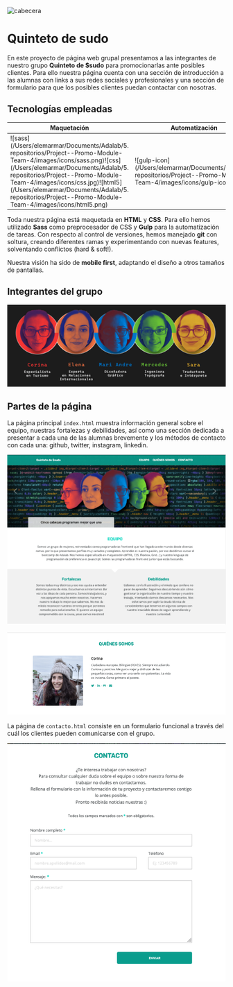 ![cabecera](./images/cabecera.gif)

# Quinteto de sudo

En este proyecto de página web grupal presentamos a las integrantes de nuestro grupo **Quinteto de $sudo** para promocionarlas ante posibles clientes. Para ello nuestra página cuenta con una sección de introducción a las alumnas con links a sus redes sociales y profesionales y una sección de formulario para que los posibles clientes puedan contactar con nosotras.

## Tecnologías empleadas

| Maquetación                                                  | Automatización                                               | Control de versiones                                         |
| ------------------------------------------------------------ | ------------------------------------------------------------ | ------------------------------------------------------------ |
| ![sass](/Users/elemarmar/Documents/Adalab/5. repositorios/Project--Promo-Module-Team-4/images/icons/sass.png)![css](/Users/elemarmar/Documents/Adalab/5. repositorios/Project--Promo-Module-Team-4/images/icons/css.jpg)![html5](/Users/elemarmar/Documents/Adalab/5. repositorios/Project--Promo-Module-Team-4/images/icons/html5.png) | ![gulp-icon](/Users/elemarmar/Documents/Adalab/5. repositorios/Project--Promo-Module-Team-4/images/icons/gulp-icon.jpg) | ![git-icon](/Users/elemarmar/Documents/Adalab/5. repositorios/Project--Promo-Module-Team-4/images/icons/git-icon.png) |

Toda nuestra página está maquetada en **HTML** y **CSS**. Para ello hemos utilizado **Sass** como preprocesador de CSS y **Gulp** para la automatización de tareas. Con respecto al control de versiones, hemos manejado **git** con soltura, creando diferentes ramas y experimentando con nuevas features, solventando conflictos (hard & soft!).

Nuestra visión ha sido de **mobile first**, adaptando el diseño a otros tamaños de pantallas. 



## Integrantes del grupo

![image-20200617133706247](./images/image-20200617133706247.png)



## Partes de la página

La página principal `index.html` muestra información general sobre el equipo, nuestras fortalezas y debilidades, así como una sección dedicada a presentar a cada una de las alumnas brevemente y los métodos de contacto con cada una: github, twitter, instagram, linkedin. 

![image-20200617135936289](./images/image-20200617135936289.png)

![image-20200617140045386](./images/image-20200617140045386.png)



La página de `contacto.html`  consiste en un formulario funcional a través del cuál los clientes pueden comunicarse con el grupo. 



![image-20200617135959951](./images/image-20200617135959951.png)